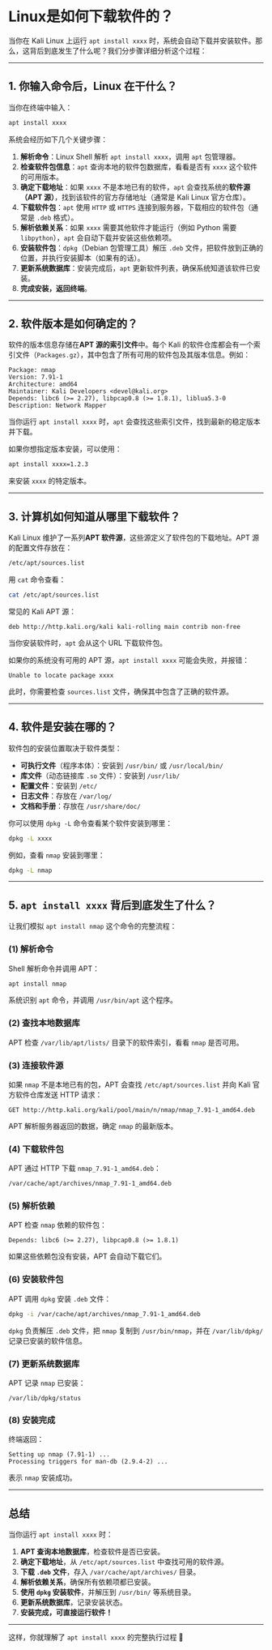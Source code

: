 # Linux是如何下载软件的？
当你在 Kali Linux 上运行 `apt install xxxx` 时，系统会自动下载并安装软件。那么，这背后到底发生了什么呢？我们分步骤详细分析这个过程：  

---

## **1. 你输入命令后，Linux 在干什么？**
当你在终端中输入：
```bash
apt install xxxx
```
系统会经历如下几个关键步骤：  
1. **解析命令**：Linux Shell 解析 `apt install xxxx`，调用 `apt` 包管理器。
2. **检查软件包信息**：`apt` 查询本地的软件包数据库，看看是否有 `xxxx` 这个软件的可用版本。
3. **确定下载地址**：如果 `xxxx` 不是本地已有的软件，`apt` 会查找系统的**软件源（APT 源）**，找到该软件的官方存储地址（通常是 Kali Linux 官方仓库）。
4. **下载软件包**：`apt` 使用 `HTTP` 或 `HTTPS` 连接到服务器，下载相应的软件包（通常是 `.deb` 格式）。
5. **解析依赖关系**：如果 `xxxx` 需要其他软件才能运行（例如 Python 需要 `libpython`），`apt` 会自动下载并安装这些依赖项。
6. **安装软件包**：`dpkg`（Debian 包管理工具）解压 `.deb` 文件，把软件放到正确的位置，并执行安装脚本（如果有的话）。
7. **更新系统数据库**：安装完成后，`apt` 更新软件列表，确保系统知道该软件已安装。
8. **完成安装，返回终端**。

---

## **2. 软件版本是如何确定的？**
软件的版本信息存储在**APT 源的索引文件**中。每个 Kali 的软件仓库都会有一个索引文件（`Packages.gz`），其中包含了所有可用的软件包及其版本信息。例如：
```
Package: nmap
Version: 7.91-1
Architecture: amd64
Maintainer: Kali Developers <devel@kali.org>
Depends: libc6 (>= 2.27), libpcap0.8 (>= 1.8.1), liblua5.3-0
Description: Network Mapper
```
当你运行 `apt install xxxx` 时，`apt` 会查找这些索引文件，找到最新的稳定版本并下载。

如果你想指定版本安装，可以使用：
```bash
apt install xxxx=1.2.3
```
来安装 `xxxx` 的特定版本。

---

## **3. 计算机如何知道从哪里下载软件？**
Kali Linux 维护了一系列**APT 软件源**，这些源定义了软件包的下载地址。APT 源的配置文件存放在：
```bash
/etc/apt/sources.list
```
用 `cat` 命令查看：
```bash
cat /etc/apt/sources.list
```
常见的 Kali APT 源：
```
deb http://http.kali.org/kali kali-rolling main contrib non-free
```
当你安装软件时，`apt` 会从这个 URL 下载软件包。

如果你的系统没有可用的 APT 源，`apt install xxxx` 可能会失败，并报错：
```
Unable to locate package xxxx
```
此时，你需要检查 `sources.list` 文件，确保其中包含了正确的软件源。

---

## **4. 软件是安装在哪的？**
软件包的安装位置取决于软件类型：
- **可执行文件**（程序本体）：安装到 `/usr/bin/` 或 `/usr/local/bin/`
- **库文件**（动态链接库 `.so` 文件）：安装到 `/usr/lib/`
- **配置文件**：安装到 `/etc/`
- **日志文件**：存放在 `/var/log/`
- **文档和手册**：存放在 `/usr/share/doc/`

你可以使用 `dpkg -L` 命令查看某个软件安装到哪里：
```bash
dpkg -L xxxx
```

例如，查看 `nmap` 安装到哪里：
```bash
dpkg -L nmap
```

---

## **5. `apt install xxxx` 背后到底发生了什么？**
让我们模拟 `apt install nmap` 这个命令的完整流程：

### **(1) 解析命令**
Shell 解析命令并调用 APT：
```bash
apt install nmap
```
系统识别 `apt` 命令，并调用 `/usr/bin/apt` 这个程序。

### **(2) 查找本地数据库**
APT 检查 `/var/lib/apt/lists/` 目录下的软件索引，看看 `nmap` 是否可用。

### **(3) 连接软件源**
如果 `nmap` 不是本地已有的包，APT 会查找 `/etc/apt/sources.list` 并向 Kali 官方软件仓库发送 HTTP 请求：
```
GET http://http.kali.org/kali/pool/main/n/nmap/nmap_7.91-1_amd64.deb
```
APT 解析服务器返回的数据，确定 `nmap` 的最新版本。

### **(4) 下载软件包**
APT 通过 HTTP 下载 `nmap_7.91-1_amd64.deb`：
```bash
/var/cache/apt/archives/nmap_7.91-1_amd64.deb
```

### **(5) 解析依赖**
APT 检查 `nmap` 依赖的软件包：
```
Depends: libc6 (>= 2.27), libpcap0.8 (>= 1.8.1)
```
如果这些依赖包没有安装，APT 会自动下载它们。

### **(6) 安装软件包**
APT 调用 `dpkg` 安装 `.deb` 文件：
```bash
dpkg -i /var/cache/apt/archives/nmap_7.91-1_amd64.deb
```
`dpkg` 负责解压 `.deb` 文件，把 `nmap` 复制到 `/usr/bin/nmap`，并在 `/var/lib/dpkg/` 记录已安装的软件信息。

### **(7) 更新系统数据库**
APT 记录 `nmap` 已安装：
```
/var/lib/dpkg/status
```

### **(8) 安装完成**
终端返回：
```
Setting up nmap (7.91-1) ...
Processing triggers for man-db (2.9.4-2) ...
```
表示 `nmap` 安装成功。

---

## **总结**
当你运行 `apt install xxxx` 时：
1. **APT 查询本地数据库**，检查软件是否已安装。
2. **确定下载地址**，从 `/etc/apt/sources.list` 中查找可用的软件源。
3. **下载 `.deb` 文件**，存入 `/var/cache/apt/archives/` 目录。
4. **解析依赖关系**，确保所有依赖项都已安装。
5. **使用 `dpkg` 安装软件**，并解压到 `/usr/bin/` 等系统目录。
6. **更新系统数据库**，记录安装状态。
7. **安装完成，可直接运行软件！**

---

这样，你就理解了 `apt install xxxx` 的完整执行过程 🎯